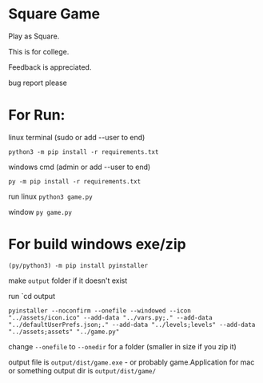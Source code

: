 # Square Game
 
Play as Square.

This is for college.

Feedback is appreciated.

bug report please

# For Run:
linux terminal (sudo or add --user to end)

`python3 -m pip install -r requirements.txt`

windows cmd (admin or add --user to end)

`py -m pip install -r requirements.txt`

run
linux
`python3 game.py`

window `py game.py`

# For build windows exe/zip

`(py/python3) -m pip install pyinstaller`

make `output` folder if it doesn't exist

run
`cd output

`pyinstaller --noconfirm --onefile --windowed --icon "../assets/icon.ico" --add-data "../vars.py;." --add-data "../defaultUserPrefs.json;." --add-data "../levels;levels" --add-data "../assets;assets" "../game.py"`

change `--onefile` to `--onedir` for a folder (smaller in size if you zip it)

output file is `output/dist/game.exe` - or probably game.Application for mac or something
output dir is `output/dist/game/`
